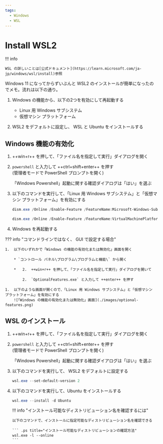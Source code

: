 ```yaml
---
tags:
  - Windows
  - WSL
---
```


# Install WSL2

!!! info

    WSL の詳しいことは[公式ドキュメント](https://learn.microsoft.com/ja-jp/windows/wsl/install)参照

Windows 11 になってからずいぶんと WSL2 のインストールが簡単になったのでメモ。流れは以下の通り。

1.  Windows の機能から、以下の2つを有効にして再起動する
    * Linux 用 Windows サブシステム
    * 仮想マシン プラットフォーム

2.  WSL2 をデフォルトに設定し、 WSL と Ubuntu をインストールする


## Windows 機能の有効化

1.  ++win+r++ を押して、「ファイル名を指定して実行」ダイアログを開く

1.  `powershell` と入力して ++ctrl+shift+enter++ を押す  
    (管理者モードで PowerShell プロンプトを開く)

    「Windows Powershell」起動に関する確認ダイアログは「はい」を選ぶ

1.  以下のコマンドを実行して、「Linux 用 Windows サブシステム」と「仮想マシン プラットフォーム」を有効にする

    ``` .ps1 title="「Linux 用 Windows Subsystem」を有効化"
    dism.exe /Online /Enable-Feature /FeatureName:Microsoft-Windows-Subsystem-Linux /All /NoRestart
    ```

    ``` .ps1 title="「仮想マシン プラットフォーム」を有効化"
    dism.exe /Online /Enable-Feature /FeatureName:VirtualMachinePlatform /All /NoRestart
    ```

1.  Windows を再起動する

??? info "コマンドラインではなく、 GUI で設定する場合"

    1.  以下のいずれかで「Windows の機能の有効化または無効化」画面を開く

        * `コントロール パネル\プログラム\プログラムと機能\` から開く

        *   2.  ++win+r++ を押して、「ファイル名を指定して実行」ダイアログを開いて

            2.  `OptionalFeatures.exe` と入力して ++enter++ を押す

    1.  以下のような画面が開くので、「Linux 用 Windows サブシステム」と「仮想マシン プラットフォーム」を有効にする  
        ![「Windows の機能の有効化または無効化」画面](./images/optional-features.png)


## WSL のインストール

1.  ++win+r++ を押して、「ファイル名を指定して実行」ダイアログを開く

1.  `powershell` と入力して ++ctrl+shift+enter++ を押す  
    (管理者モードで PowerShell プロンプトを開く)

    「Windows Powershell」起動に関する確認ダイアログは「はい」を選ぶ

1.  以下のコマンドを実行して、 WSL2 をデフォルトに設定する

    ``` .ps1 title="WSL2 をデフォルトに設定"
    wsl.exe --set-default-version 2
    ```

1.  以下のコマンドを実行して、Ubuntu をインストールする

    ``` .ps1 title="Ubuntu のインストール"
    wsl.exe --install -d Ubuntu
    ```

    !!! info "インストール可能なディストリビューション名を確認するには"

        以下のコマンドで、インストールに指定可能なディストリビューション名を確認できる

        ``` .ps title="インストール可能なディストリビューションの確認方法"
        wsl.exe -l --online
        ```
